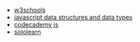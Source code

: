 - [w3schools](http://www.w3schools.com/)
- [javascript data structures and data types](https://developer.mozilla.org/en-US/docs/Web/JavaScript/Data_structures)
- [codecademy js](https://www.codecademy.com/learn/javascript)
- [sololearn](https://www.sololearn.com/Play/PHP#)
